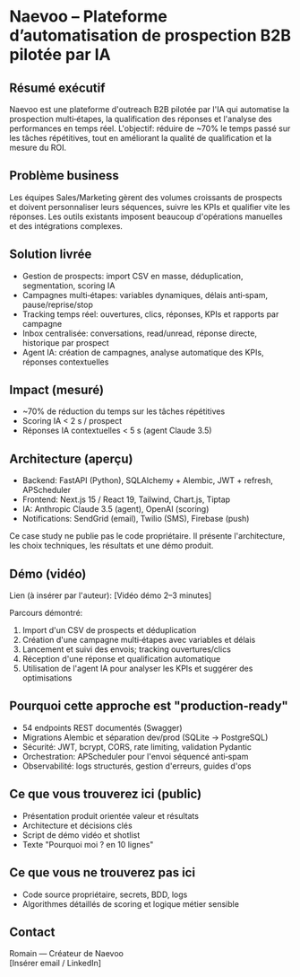 # Naevoo – Plateforme d’automatisation de prospection B2B pilotée par IA

## Résumé exécutif
Naevoo est une plateforme d'outreach B2B pilotée par l'IA qui automatise la prospection multi‑étapes, la qualification des réponses et l'analyse des performances en temps réel. L'objectif: réduire de ~70% le temps passé sur les tâches répétitives, tout en améliorant la qualité de qualification et la mesure du ROI.

## Problème business
Les équipes Sales/Marketing gèrent des volumes croissants de prospects et doivent personnaliser leurs séquences, suivre les KPIs et qualifier vite les réponses. Les outils existants imposent beaucoup d'opérations manuelles et des intégrations complexes.

## Solution livrée
- Gestion de prospects: import CSV en masse, déduplication, segmentation, scoring IA
- Campagnes multi‑étapes: variables dynamiques, délais anti‑spam, pause/reprise/stop
- Tracking temps réel: ouvertures, clics, réponses, KPIs et rapports par campagne
- Inbox centralisée: conversations, read/unread, réponse directe, historique par prospect
- Agent IA: création de campagnes, analyse automatique des KPIs, réponses contextuelles

## Impact (mesuré)
- ~70% de réduction du temps sur les tâches répétitives
- Scoring IA < 2 s / prospect
- Réponses IA contextuelles < 5 s (agent Claude 3.5)

## Architecture (aperçu)
- Backend: FastAPI (Python), SQLAlchemy + Alembic, JWT + refresh, APScheduler
- Frontend: Next.js 15 / React 19, Tailwind, Chart.js, Tiptap
- IA: Anthropic Claude 3.5 (agent), OpenAI (scoring)
- Notifications: SendGrid (email), Twilio (SMS), Firebase (push)

Ce case study ne publie pas le code propriétaire. Il présente l'architecture, les choix techniques, les résultats et une démo produit.

## Démo (vidéo)
Lien (à insérer par l'auteur): [Vidéo démo 2–3 minutes]

Parcours démontré:
1. Import d'un CSV de prospects et déduplication
2. Création d'une campagne multi‑étapes avec variables et délais
3. Lancement et suivi des envois; tracking ouvertures/clics
4. Réception d'une réponse et qualification automatique
5. Utilisation de l'agent IA pour analyser les KPIs et suggérer des optimisations

## Pourquoi cette approche est "production‑ready"
- 54 endpoints REST documentés (Swagger)
- Migrations Alembic et séparation dev/prod (SQLite → PostgreSQL)
- Sécurité: JWT, bcrypt, CORS, rate limiting, validation Pydantic
- Orchestration: APScheduler pour l'envoi séquencé anti‑spam
- Observabilité: logs structurés, gestion d'erreurs, guides d'ops

## Ce que vous trouverez ici (public)
- Présentation produit orientée valeur et résultats
- Architecture et décisions clés
- Script de démo vidéo et shotlist
- Texte "Pourquoi moi ? en 10 lignes"

## Ce que vous ne trouverez pas ici
- Code source propriétaire, secrets, BDD, logs
- Algorithmes détaillés de scoring et logique métier sensible

## Contact
Romain — Créateur de Naevoo  
[Insérer email / LinkedIn]  


